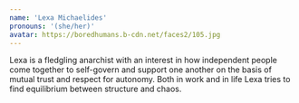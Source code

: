 ```yaml
---
name: 'Lexa Michaelides'
pronouns: '(she/her)'
avatar: https://boredhumans.b-cdn.net/faces2/105.jpg
---
```

Lexa is a fledgling anarchist with an interest in how independent people come together to self-govern and support one another on the basis of mutual trust and respect for autonomy. Both in work and in life Lexa tries to find equilibrium between structure and chaos.